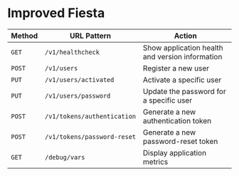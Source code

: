 # Improved Fiesta

| Method   | URL Pattern                 | Action                                          |
| -------- | --------------------------- | ----------------------------------------------- |
| `GET`    | `/v1/healthcheck`           | Show application health and version information |
| `POST`   | `/v1/users`                 | Register a new user                             |
| `PUT`    | `/v1/users/activated`       | Activate a specific user                        |
| `PUT`    | `/v1/users/password`        | Update the password for a specific user         |
| `POST`   | `/v1/tokens/authentication` | Generate a new authentication token             |
| `POST`   | `/v1/tokens/password-reset` | Generate a new password-reset token             |
| `GET`    | `/debug/vars`               | Display application metrics                     |
